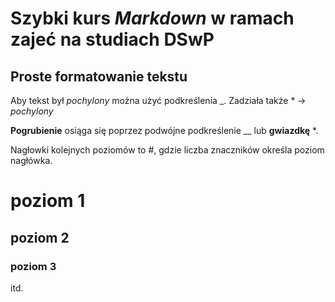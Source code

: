 # Szybki kurs _Markdown_ w ramach zajeć na studiach DSwP

## Proste formatowanie tekstu

Aby tekst był _pochylony_ można użyć podkreślenia _. Zadziała także * -> *pochylony*

__Pogrubienie__ osiąga się poprzez podwójne podkreślenie __ lub **gwiazdkę** *.

Nagłowki kolejnych poziomów to #, gdzie liczba znaczników określa poziom nagłówka.

# poziom 1

## poziom 2

### poziom 3

itd.
